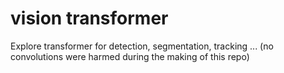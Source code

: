 # vision transformer
Explore transformer for detection, segmentation, tracking ...
(no convolutions were harmed during the making of this repo)

